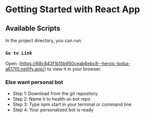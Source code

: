 # Getting Started with  React App



## Available Scripts

In the project directory, you can run:

### `Go to Link`


Open :(https://68c843f1b15b950ceab6ebc8--heroic-boba-a617f0.netlify.app/) to view it in your browser.



### Else want personal bot
* Step 1: Download from the git repository
* Step 2: Name it to health-ai-bot repo
* Step 3: Type npm start in your terminal or command line
* Step 4: Your personalized bot is ready
 
